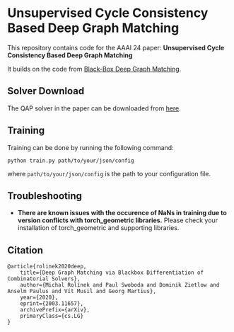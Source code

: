 # Unsupervised Cycle Consistency Based Deep Graph Matching
This repository contains code for the AAAI 24 paper: **Unsupervised Cycle Consistency Based Deep Graph Matching**

It builds on the code from [Black-Box Deep Graph Matching](https://github.com/martius-lab/blackbox-deep-graph-matching).

##  Solver Download
The QAP solver in the paper can be downloaded from [here](https://github.com/vislearn/libmpopt/tree/iccv2021).


## Training

Training can be done by running the following command:

```
python train.py path/to/your/json/config
```

where ``path/to/your/json/config`` is the path to your configuration file. 

## Troubleshooting
* **There are known issues with the occurence of NaNs in training due to version conflicts with torch_geometric libraries.** Please check your installation of torch_geometric and supporting libraries. 

## Citation

```text
@article{rolinek2020deep,
    title={Deep Graph Matching via Blackbox Differentiation of Combinatorial Solvers},
    author={Michal Rolínek and Paul Swoboda and Dominik Zietlow and Anselm Paulus and Vít Musil and Georg Martius},
    year={2020},
    eprint={2003.11657},
    archivePrefix={arXiv},
    primaryClass={cs.LG}
}
```
